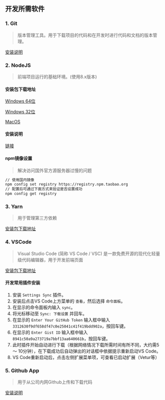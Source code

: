 ## 开发所需软件

### 1. Git

> 版本管理工具。用于下载项目的代码和在开发时进行代码和文档的版本管理。

  [安装说明](https://git-scm.com/book/zh/v2/%E8%B5%B7%E6%AD%A5-%E5%AE%89%E8%A3%85-Git)

### 2. NodeJS

> 前端项目运行的基础环境。(使用8.x版本)

#### 安装包下载地址

  [Windows 64位](https://nodejs.org/dist/latest-v8.x/node-v8.15.0-x64.msi)
  
  [Windows 32位](https://nodejs.org/dist/latest-v8.x/node-v8.15.0-x86.msi)
  
  [MacOS](https://nodejs.org/dist/latest-v8.x/node-v8.15.0.pkg)

#### 安装说明
  
  [链接](http://www.runoob.com/nodejs/nodejs-install-setup.html)

#### npm镜像设置

> 解决访问国外官方源服务器过慢的问题

``` bash
// 使用国内镜像
npm config set registry https://registry.npm.taobao.org
// 配置后可通过下面方式来验证是否设置成功
npm config get registry
```

### 3. Yarn

> 用于管理第三方依赖

  [安装包下载地址](https://yarnpkg.com/lang/zh-hans/docs/install/)

### 4. VSCode

> Visual Studio Code (简称 VS Code / VSC) 是一款免费开源的现代化轻量级代码编辑器，用于开发前端页面

  [安装包下载地址](https://code.visualstudio.com/download)
  
#### 开发常用插件安装

  1. 安装 `Settings Sync` 插件。
  2. 安装后点击VS Code上方菜单的 `查看`，然后选择 `命令面板`。
  3. 在显示的命令面板内输入 `sync`。
  4. 将光标移动至 `Sync: 下载设置` 并回车。
  5. 在显示的 `Enter Your GitHub Token` 输入框中输入 `3312630f9df658df47c0e25041c41f419bdd902a`，按回车键。
  6. 在显示的 `Enter Gist ID` 输入框中输入 `8941c50a9a273719a7bbf13aa640661b`，按回车键。
  7. 此时插件开始自动进行下载（根据网络情况下载所需时间有所不同，大约需5 ～ 10分钟），在下载成功后自动弹出的对话框中依据提示重新启动VS Code。
  8. VS Code重新启动后，点击左侧扩展菜单项，可查看已启动扩展（Vetur等）

### 5. Github App

> 用于从公司内网Github上传和下载代码

[安装说明](https://w3.ibm.com/help/#/article/github_ent_ibm/github_setup?requestedTopicId=github_ibm)